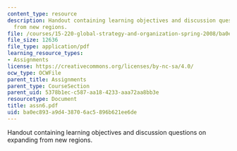 ```yaml
---
content_type: resource
description: Handout containing learning objectives and discussion questions on expanding
  from new regions.
file: /courses/15-220-global-strategy-and-organization-spring-2008/ba0ec893a9d438706ac5896b621ee6de_assn6.pdf
file_size: 12636
file_type: application/pdf
learning_resource_types:
- Assignments
license: https://creativecommons.org/licenses/by-nc-sa/4.0/
ocw_type: OCWFile
parent_title: Assignments
parent_type: CourseSection
parent_uid: 5378b1ec-c587-aa18-4233-aaa72aa8bb3e
resourcetype: Document
title: assn6.pdf
uid: ba0ec893-a9d4-3870-6ac5-896b621ee6de
---
```

Handout containing learning objectives and discussion questions on expanding from new regions.